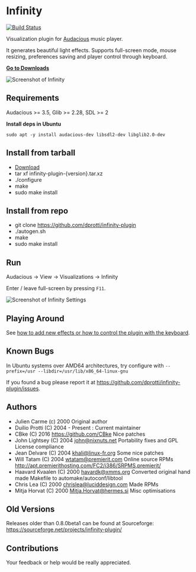 Infinity
========

[![Build Status](https://api.travis-ci.org/dprotti/infinity-plugin.svg?branch=master)](https://travis-ci.org/dprotti/infinity-plugin)

Visualization plugin for [Audacious](http://audacious-media-player.org/) music player.

It generates beautiful light effects. Supports full-screen mode, mouse resizing, preferences
saving and player control through keyboard.

**[Go to Downloads](https://github.com/dprotti/infinity-plugin/releases/latest/)**

![Screenshot of Infinity](https://a.fsdn.com/con/app/proj/infinity-plugin/screenshots/Infinity.png)

Requirements
------------

Audacious >= 3.5, Glib >= 2.28, SDL >= 2

**Install deps in Ubuntu**

`sudo apt -y install audacious-dev libsdl2-dev libglib2.0-dev`

Install from tarball
-------

- [Download](https://github.com/dprotti/infinity-plugin/releases/latest/)
- tar xf infinity-plugin-{version}.tar.xz
- ./configure
- make
- sudo make install

Install from repo
-------

- git clone https://github.com/dprotti/infinity-plugin
- ./autogen.sh
- make
- sudo make install

Run
---

Audacious -> View -> Visualizations -> Infinity

Enter / leave full-screen by pressing `F11`.

![Screenshot of Infinity Settings](https://cloud.githubusercontent.com/assets/2084073/16421084/2d45d54a-3d2a-11e6-9919-3d6aa5733743.png "Infinity Settings")

Playing Around
--------------

See [how to add new effects or how to control the plugin with the keyboard](https://github.com/dprotti/infinity-plugin/blob/master/minidocs/controlkeys.md).

Known Bugs
----------

In Ubuntu systems over AMD64 architectures, try configure with
``--prefix=/usr --libdir=/usr/lib/x86_64-linux-gnu``

If you found a bug please report it at
<https://github.com/dprotti/infinity-plugin/issues>.

Authors
-------

- Julien Carme (c) 2000 Original author
- Duilio Protti (C) 2004 - Present : Current maintainer
- CBke (C) 2016 <https://github.com/CBke> Nice patches
- John Lightsey (C) 2004 <john@nixnuts.net> Portability fixes and GPL License compliance
- Jean Delvare (C) 2004 <khali@linux-fr.org> Some nice patches
- Will Tatam (C) 2004 <wtatam@premierit.com> Online source RPMs <http://apt.premierithosting.com/FC2/i386/SRPMS.premierit/>
- Haavard Kvaalen (C) 2000 <havardk@xmms.org> Converted original hand made Makefile to automake/autoconf/libtool
- Chris Lea (C) 2000 <chrislea@luciddesign.com> Made RPMs
- Mitja Horvat (C) 2000 <Mitja.Horvat@hermes.si> Misc optimisations

Old Versions
------------

Releases older than 0.8.0beta1 can be found at Sourceforge: <https://sourceforge.net/projects/infinity-plugin/>

Contributions
-------------

Your feedback or help would be really appreciated.
